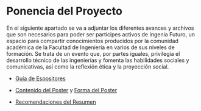 # Ponencia del Proyecto

En el siguiente apartado se va a adjuntar los diferentes avances y archivos que son necesarios para poder ser participes activos
de Ingenia Futuro, un espacio para compartir conocimientos producidos por la comunidad académica de la Facultad de Ingeniería en 
varios de sus niveles de formación. Se trata de un evento que, por partes iguales, privilegia el desarrollo técnico de las 
ingenierías y fomenta las habilidades sociales y comunicativas, así como la reflexión ética y la proyección social. 

- [Guía de Espositores]()

- [Contenido del Poster]() y [Forma del Poster]()

- [Recomendaciones del Resumen]()
